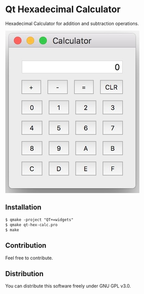 # Qt Hexadecimal Calculator

Hexadecimal Calculator for addition and subtraction operations.

![ss](ss.jpeg)

## Installation

```
$ qmake -project "QT+=widgets"
$ qmake qt-hex-calc.pro
$ make
```

## Contribution

Feel free to contribute.

## Distribution

You can distribute this software freely under GNU GPL v3.0.

